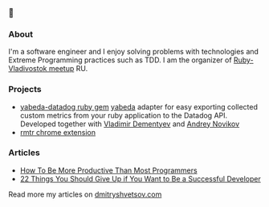 ### 👋

### About

I'm a software engineer and I enjoy solving problems with technologies and Extreme Programming practices such as TDD. I am the organizer of [Ruby-Vladivostok meetup](https://github.com/ruby-vladivostok) RU.

### Projects

* [yabeda-datadog ruby gem](https://github.com/yabeda-rb/yabeda-datadog) [yabeda](https://github.com/yabeda-rb/yabeda) adapter for easy exporting collected custom metrics from your ruby application to the Datadog API. Developed together with [Vladimir Dementyev](https://github.com/palkan) and [Andrey Novikov](https://github.com/Envek)
* [rmtr chrome extension](https://github.com/dmshvetsov/rmtr-chrome-extension)

### Articles

* [How To Be More Productive Than Most Programmers](https://dev.to/dmitryshvetsov/how-to-be-more-productive-than-most-programmers-576f)
* [22 Things You Should Give Up if You Want to Be a Successful Developer](https://medium.com/better-programming/22-things-you-should-give-up-if-you-want-to-be-a-successful-developer-aaee8699185c)

Read more my articles on [dmitryshvetsov.com](https://dmitryshvetsov.com)

<!--
**dmshvetsov/dmshvetsov** is a ✨ _special_ ✨ repository because its `README.md` (this file) appears on your GitHub profile.

Here are some ideas to get you started:

- 🔭 I’m currently working on ...
- 🌱 I’m currently learning ...
- 👯 I’m looking to collaborate on ...
- 🤔 I’m looking for help with ...
- 💬 Ask me about ...
- 📫 How to reach me: ...
- 😄 Pronouns: ...
- ⚡ Fun fact: ...
-->
